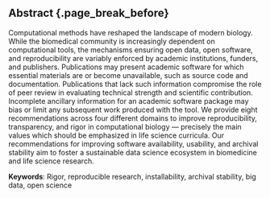 ## Abstract {.page_break_before}

Computational methods have reshaped the landscape of modern biology.
While the biomedical community is increasingly dependent on
computational tools, the mechanisms ensuring open data, open software,
and reproducibility are variably enforced by academic institutions,
funders, and publishers. Publications may present academic software for
which essential materials are or become unavailable, such as source code
and documentation. Publications that lack such information compromise
the role of peer review in evaluating technical strength and scientific
contribution. Incomplete ancillary information for an academic software
package may bias or limit any subsequent work produced with the tool. We
provide eight recommendations across four different domains to improve
reproducibility, transparency, and rigor in computational
biology — precisely the main values which should be emphasized in life
science curricula. Our recommendations for improving software
availability, usability, and archival stability aim to foster a
sustainable data science ecosystem in biomedicine and life science
research.

**Keywords**: Rigor, reproducible research, installability, archival
stability, big data, open science
